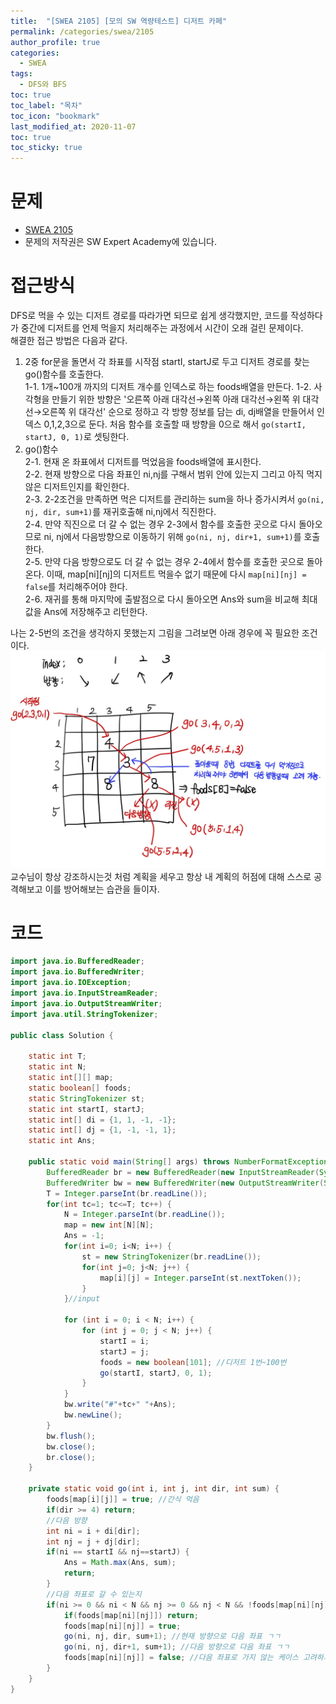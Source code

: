 ```yaml
---
title:  "[SWEA 2105] [모의 SW 역량테스트] 디저트 카페"
permalink: /categories/swea/2105
author_profile: true
categories:
  - SWEA
tags:
  - DFS와 BFS
toc: true
toc_label: "목차"
toc_icon: "bookmark"
last_modified_at: 2020-11-07
toc: true
toc_sticky: true
---
```

# 문제
* [SWEA 2105](https://swexpertacademy.com/main/code/problem/problemDetail.do?contestProbId=AV5VwAr6APYDFAWu)
* 문제의 저작권은 SW Expert Academy에 있습니다.  

# 접근방식  
DFS로 먹을 수 있는 디저트 경로를 따라가면 되므로 쉽게 생각했지만, 코드를 작성하다가 중간에 디저트를 언제 먹을지 처리해주는 과정에서 시간이 오래 걸린 문제이다.    
해결한 접근 방법은 다음과 같다.  
1. 2중 for문을 돌면서 각 좌표를 시작점 startI, startJ로 두고 디저트 경로를 찾는 go()함수를 호출한다.  
	1-1. 1개~100개 까지의 디저트 개수를 인덱스로 하는 foods배열을 만든다.
	1-2. 사각형을 만들기 위한 방향은 '오른쪽 아래 대각선→왼쪽 아래 대각선→왼쪽 위 대각선→오른쪽 위 대각선' 순으로 정하고 각 방향 정보를 담는 di, dj배열을 만들어서 인덱스 0,1,2,3으로 둔다. 처음 함수를 호출할 때 방향을 0으로 해서 `go(startI, startJ, 0, 1)`로 셋팅한다.  
2. go()함수  
	2-1. 현재 온 좌표에서 디저트를 먹었음을 foods배열에 표시한다.  
	2-2. 현재 방향으로 다음 좌표인 ni,nj를 구해서 범위 안에 있는지 그리고 아직 먹지 않은 디저트인지를 확인한다.  
	2-3. 2-2조건을 만족하면 먹은 디저트를 관리하는 sum을 하나 증가시켜서 `go(ni, nj, dir, sum+1)`를 재귀호출해 ni,nj에서 직진한다.  
	2-4. 만약 직진으로 더 갈 수 없는 경우 2-3에서 함수를 호출한 곳으로 다시 돌아오므로 ni, nj에서 다음방향으로 이동하기 위해 `go(ni, nj, dir+1, sum+1)`를 호출한다.  
	2-5. 만약 다음 방향으로도 더 갈 수 없는 경우 2-4에서 함수를 호출한 곳으로 돌아온다. 이때, map[ni][nj]의 디저트트 먹을수 없기 때문에 다시 `map[ni][nj] = false`를 처리해주어야 한다.  
	2-6. 재귀를 통해 마지막에 출발점으로 다시 돌아오면 Ans와 sum을 비교해 최대값을 Ans에 저장해주고 리턴한다.   

나는 2-5번의 조건을 생각하지 못했는지 그림을 그려보면 아래 경우에 꼭 필요한 조건이다.  
![swea2105](/assets/images/swea2105.jpg)    
교수님이 항상 강조하시는것 처럼 계획을 세우고 항상 내 계획의 허점에 대해 스스로 공격해보고 이를 방어해보는 습관을 들이자.  


# 코드
```java
import java.io.BufferedReader;
import java.io.BufferedWriter;
import java.io.IOException;
import java.io.InputStreamReader;
import java.io.OutputStreamWriter;
import java.util.StringTokenizer;

public class Solution {
	
	static int T;
	static int N;
	static int[][] map;
	static boolean[] foods;
	static StringTokenizer st;
	static int startI, startJ;
	static int[] di = {1, 1, -1, -1};
	static int[] dj = {1, -1, -1, 1};
	static int Ans;
	
	public static void main(String[] args) throws NumberFormatException, IOException {
		BufferedReader br = new BufferedReader(new InputStreamReader(System.in));
		BufferedWriter bw = new BufferedWriter(new OutputStreamWriter(System.out));
		T = Integer.parseInt(br.readLine());
		for(int tc=1; tc<=T; tc++) {
			N = Integer.parseInt(br.readLine());
			map = new int[N][N];
			Ans = -1;
			for(int i=0; i<N; i++) {
				st = new StringTokenizer(br.readLine());
				for(int j=0; j<N; j++) {
					map[i][j] = Integer.parseInt(st.nextToken());
				}
			}//input
			
			for (int i = 0; i < N; i++) {
				for (int j = 0; j < N; j++) {
					startI = i;
					startJ = j;
					foods = new boolean[101]; //디저트 1번~100번
					go(startI, startJ, 0, 1);
				}
			}
			bw.write("#"+tc+" "+Ans);
			bw.newLine();
		}
		bw.flush();
		bw.close();
		br.close();
	}

	private static void go(int i, int j, int dir, int sum) {
		foods[map[i][j]] = true; //간식 먹음
		if(dir >= 4) return;
		//다음 방향
		int ni = i + di[dir];
		int nj = j + dj[dir];
		if(ni == startI && nj==startJ) {
			Ans = Math.max(Ans, sum);
			return;
		}
		//다음 좌표로 갈 수 있는지
		if(ni >= 0 && ni < N && nj >= 0 && nj < N && !foods[map[ni][nj]]) {
			if(foods[map[ni][nj]]) return;
			foods[map[ni][nj]] = true;
			go(ni, nj, dir, sum+1); //현재 방향으로 다음 좌표 ㄱㄱ
			go(ni, nj, dir+1, sum+1); //다음 방향으로 다음 좌표 ㄱㄱ
			foods[map[ni][nj]] = false; //다음 좌표로 가지 않는 케이스 고려하기 위해
		}
	}
}
```